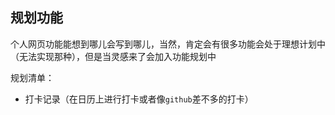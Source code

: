 ## 规划功能

个人网页功能能想到哪儿会写到哪儿，当然，肯定会有很多功能会处于理想计划中（无法实现那种），但是当灵感来了会加入功能规划中

规划清单：

* 打卡记录（在日历上进行打卡或者像`github`差不多的打卡）

